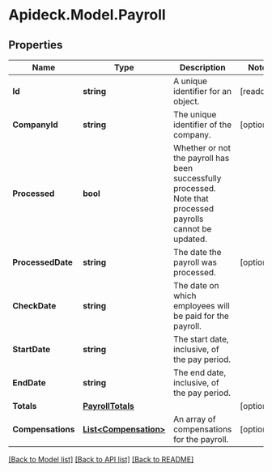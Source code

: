 # Apideck.Model.Payroll

## Properties

Name | Type | Description | Notes
------------ | ------------- | ------------- | -------------
**Id** | **string** | A unique identifier for an object. | [readonly] 
**CompanyId** | **string** | The unique identifier of the company. | [optional] 
**Processed** | **bool** | Whether or not the payroll has been successfully processed. Note that processed payrolls cannot be updated. | 
**ProcessedDate** | **string** | The date the payroll was processed. | [optional] 
**CheckDate** | **string** | The date on which employees will be paid for the payroll. | 
**StartDate** | **string** | The start date, inclusive, of the pay period. | 
**EndDate** | **string** | The end date, inclusive, of the pay period. | 
**Totals** | [**PayrollTotals**](.md) |  | [optional] 
**Compensations** | [**List&lt;Compensation&gt;**](Compensation.md) | An array of compensations for the payroll. | [optional] 

[[Back to Model list]](../README.md#documentation-for-models) [[Back to API list]](../README.md#documentation-for-api-endpoints) [[Back to README]](../README.md)

